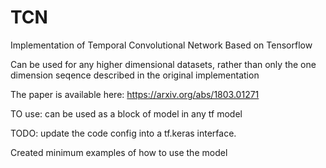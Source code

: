 # TCN
Implementation of Temporal Convolutional Network Based on Tensorflow

Can be used for any higher dimensional datasets, rather than only the one dimension seqence described in the original implementation

The paper is available here: https://arxiv.org/abs/1803.01271

TO use: can be used as a block of model in any tf model

TODO: update the code config into a tf.keras interface. 


Created  minimum examples of how to use the model
